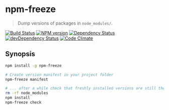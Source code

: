 # npm-freeze

> Dump versions of packages in `node_modules/`.

[![Build Status](https://secure.travis-ci.org/phadej/npm-freeze.svg?branch=master)](http://travis-ci.org/phadej/npm-freeze)
[![NPM version](https://badge.fury.io/js/npm-freeze.svg)](http://badge.fury.io/js/npm-freeze)
[![Dependency Status](https://david-dm.org/phadej/npm-freeze.svg)](https://david-dm.org/phadej/npm-freeze)
[![devDependency Status](https://david-dm.org/phadej/npm-freeze/dev-status.svg)](https://david-dm.org/phadej/npm-freeze#info=devDependencies)
[![Code Climate](https://img.shields.io/codeclimate/github/phadej/npm-freeze.svg)](https://codeclimate.com/github/phadej/npm-freeze)

## Synopsis

```sh
npm install -g npm-freeze

# Create version manifest in your project folder
npm-freeze manifest

# ... after a while check that freshly installed versions are still the same
rm -rf node_modules
npm install
npm-freeze check
```
